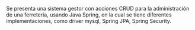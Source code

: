 Se presenta una sistema gestor con acciones CRUD para la administración de una ferreteria, usando Java Spring, en la cual se tiene diferentes implementaciones, como driver  mysql, Spring JPA, Spring Security.
